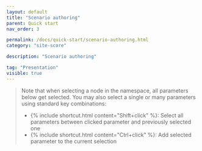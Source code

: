 ```yaml
---
layout: default
title: "Scenario authoring"
parent: Quick start
nav_order: 3

permalink: /docs/quick-start/scenario-authoring.html
category: "site-score"

description: "Scenario authoring"

tag: "Presentation"
visible: true
---
```


> Note that when selecting a node in the namespace, all parameters below get selected. You may also select a single or many parameters using standard key combinations:
> - {% include shortcut.html content="Shift+click" %}: Select all parameters between clicked parameter and previously selected one
> - {% include shortcut.html content="Ctrl+click" %}: Add selected parameter to the current selection

